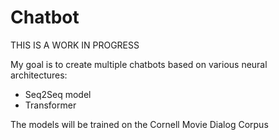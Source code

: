 # Chatbot

THIS IS A WORK IN PROGRESS

My goal is to create multiple chatbots based on various neural architectures:

* Seq2Seq model
* Transformer

The models will be trained on the Cornell Movie Dialog Corpus

